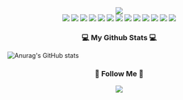 <div align="center">
<img src="https://capsule-render.vercel.app/api?type=waving&color=auto&height=200&section=header&text=jiseon%20Han&fontSize=90" />
</div>

<div align="center">
	<img src="https://img.shields.io/badge/Java-007396?style=flat-square&logo=Java&logoColor=white"/>
	<img src="https://img.shields.io/badge/Python-3776AB?style=flat&logo=Python&logoColor=white" />
	<img src="https://img.shields.io/badge/R-276DC3?style=flat&logo=R&logoColor=white" />
	<img src="https://img.shields.io/badge/AWS-232F3E?style=flat&logo=Amazon&logoColor=white" />
	<img src="https://img.shields.io/badge/HTML5-E34F26?style=flat&logo=HTML5&logoColor=white"/>
	<img src="https://img.shields.io/badge/CSS3-1572B6?style=flat&logo=CSS3&logoColor=white" />
	<img src="https://img.shields.io/badge/Spring-6DB33F?style=flat&logo=Spring&logoColor=white" />
	<img src="https://img.shields.io/badge/Spring Boot-6DB33F?style=flat&logo=SpringBoot&logoColor=white" />
	<img src="https://img.shields.io/badge/JQuery-0769AD?style=flat&logo=JQuery&logoColor=white" />
	<img src="https://img.shields.io/badge/JavaScrpit-F7DF1E?style=flat&logo=JavaScript&logoColor=white" />
	<img src="https://img.shields.io/badge/MySQL-4479A1?style=flat&logo=MySQL&logoColor=white" />
	<img src="https://img.shields.io/badge/Oracle-F80000?style=flat&logo=Oracle&logoColor=white" />
	<img src="https://img.shields.io/badge/Linux-FCC624?style=flat&logo=Linux&logoColor=white" />
</div>
<div>
<h3 align="center">💻 My Github Stats 💻</h3>
</div>
	
![Anurag's GitHub stats](https://github-readme-stats.vercel.app/api?username=hanjiseon&show_icons=true&theme=vue)

<h3 align="center">🌈 Follow Me 🌈</h3>
<p align="center">
<!--  <a href="https://velog.io/@hyeinisfree"><img src="https://img.shields.io/badge/Tech%20Blog-11B48A?style=flatsquare&logo=Vimeo&logoColor=white&link=https://velog.io/@hyeinisfree"/></a>&nbsp -->
  <a href="mailto:han003626@gmail.com"><img src="https://img.shields.io/badge/Gmail-d14836?style=flat-square&logo=Gmail&logoColor=white&link=han003626@gmail.com"/></a>
</p>



